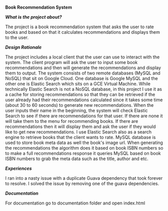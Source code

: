 **Book Recommendation System**

***What is the project about?***

The project is a book recommendation system that asks the user to rate books and based on that it calculates
recommendations and displays them to the user.

***Design Rationale***

The project includes a local client that the user can use to interact with the system.  The client program will ask
the user to input some book recommendations and then will generate the recommendations and display them to output.
The system consists of two remote databases (MySQL and NoSQL) that sit on Google Cloud.  One database is Google MySQL
and the other one is Elastic Search which sits on a GCE Virtual Machine.  While technically Elastic Search is not a
NoSQL database, in this project I use it as a cache for storing recommendations so that they can be retrieved if the
user already had their recommendations calculated since it takes some time (about 30 to 60 seconds) to generate new
recommendations.  When the user inputs their name in the beginning, the system will check Elastic Search to see if
there are recommendations for that user.  If there are none it will take them to the menu for recommending books.
If there are recommendations then it will display them and ask the user if they would like to get new recommendations.
I use Elastic Search also as a search engine to retrieve books that the client wants to rate.  MySQL database is used
to store book meta data as well the book's image url.  When generating the recommendations the algorithm does it
based on book ISBN numbers so to make a full recommendations response it queries MySQL based on book ISBN numbers to
grab the meta data such as the title, author and etc.

***Experiences***

I ran into a nasty issue with a duplicate Guava dependency that took forever to resolve.  I solved the issue by removing one of the guava dependencies.

***Documentation***

For documentation go to documentation folder and open index.html
